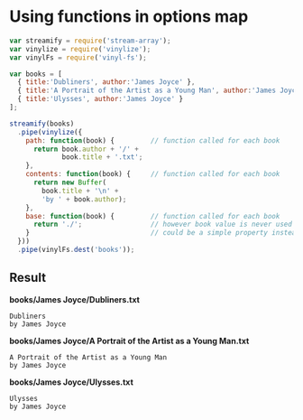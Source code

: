# Using functions in options map

```js
var streamify = require('stream-array');
var vinylize = require('vinylize');
var vinylFs = require('vinyl-fs');

var books = [
  { title:'Dubliners', author:'James Joyce' },
  { title:'A Portrait of the Artist as a Young Man', author:'James Joyce' },
  { title:'Ulysses', author:'James Joyce' }
];

streamify(books)
  .pipe(vinylize({
    path: function(book) {         // function called for each book
      return book.author + '/' +
             book.title + '.txt';
    },
    contents: function(book) {     // function called for each book
      return new Buffer(
        book.title + '\n' + 
        'by ' + book.author);
    },
    base: function(book) {         // function called for each book
      return './';                 // however book value is never used
    }                              // could be a simple property instead
  }))
  .pipe(vinylFs.dest('books'));
```

## Result

**books/James Joyce/Dubliners.txt**

    Dubliners
    by James Joyce

**books/James Joyce/A Portrait of the Artist as a Young Man.txt**

    A Portrait of the Artist as a Young Man
    by James Joyce

**books/James Joyce/Ulysses.txt**

    Ulysses
    by James Joyce
